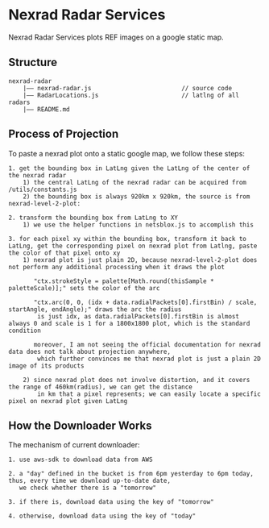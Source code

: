 # Nexrad Radar Services

Nexrad Radar Services plots REF images on a google static map.

## Structure

    nexrad-radar
        |—— nexrad-radar.js                         // source code
        |—— RadarLocations.js                       // latlng of all radars
        |—— README.md

## Process of Projection

To paste a nexrad plot onto a static google map, we follow these steps:

    1. get the bounding box in LatLng given the LatLng of the center of the nexrad radar
        1) the central LatLng of the nexrad radar can be acquired from /utils/constants.js
        2) the bounding box is always 920km x 920km, the source is from nexrad-level-2-plot:

    2. transform the bounding box from LatLng to XY
        1) we use the helper functions in netsblox.js to accomplish this
    
    3. for each pixel xy within the bounding box, transform it back to LatLng, get the corresponding pixel on nexrad plot from Latlng, paste the color of that pixel onto xy
        1) nexrad plot is just plain 2D, because nexrad-level-2-plot does not perform any additional processing when it draws the plot

           "ctx.strokeStyle = palette[Math.round(thisSample * paletteScale)];" sets the color of the arc

           "ctx.arc(0, 0, (idx + data.radialPackets[0].firstBin) / scale, startAngle, endAngle);" draws the arc the radius 
            is just idx, as data.radialPackets[0].firstBin is almost always 0 and scale is 1 for a 1800x1800 plot, which is the standard condition

           moreover, I am not seeing the official documentation for nexrad data does not talk about projection anywhere, 
            which further convinces me that nexrad plot is just a plain 2D image of its products

        2) since nexrad plot does not involve distortion, and it covers the range of 460km(radius), we can get the distance 
            in km that a pixel represents; we can easily locate a specific pixel on nexrad plot given LatLng

## How the Downloader Works

The mechanism of current downloader:

    1. use aws-sdk to download data from AWS
    
    2. a "day" defined in the bucket is from 6pm yesterday to 6pm today, thus, every time we download up-to-date date, 
       we check whether there is a "tomorrow"
    
    3. if there is, download data using the key of "tomorrow"
    
    4. otherwise, download data using the key of "today"


           
      
    


    